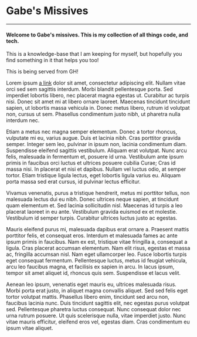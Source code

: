 # Gabe's Missives
---

#### Welcome to Gabe's missives. This is my collection of all things code, and tech.

This is a knowledge-base that I am keeping for myself, but hopefully you find something in it that helps you too!

This is being served from GH!

Lorem ipsum [a link](/) dolor sit amet, consectetur adipiscing elit. Nullam vitae orci sed sem sagittis interdum. Morbi blandit pellentesque porta. Sed imperdiet lobortis libero, nec placerat magna egestas ut. Curabitur ac turpis nisi. Donec sit amet mi at libero ornare laoreet. Maecenas tincidunt tincidunt sapien, ut lobortis massa vehicula in. Donec metus libero, rutrum id volutpat non, cursus ut sem. Phasellus condimentum justo nibh, ut pharetra nulla interdum nec.

Etiam a metus nec magna semper elementum. Donec a tortor rhoncus, vulputate mi eu, varius augue. Duis et lacinia nibh. Cras porttitor gravida semper. Integer sem leo, pulvinar in ipsum non, lacinia condimentum diam. Suspendisse eleifend sagittis vestibulum. Aliquam erat volutpat. Nunc arcu felis, malesuada in fermentum et, posuere id urna. Vestibulum ante ipsum primis in faucibus orci luctus et ultrices posuere cubilia Curae; Cras id massa nisi. In placerat et nisi et dapibus. Nullam vel luctus odio, at semper tortor. Etiam tristique ligula lectus, eget lobortis ligula varius eu. Aliquam porta massa sed erat cursus, id pulvinar lectus efficitur.

Vivamus venenatis, purus a tristique hendrerit, metus mi porttitor tellus, non malesuada lectus dui eu nibh. Donec ultrices neque sapien, at tincidunt quam elementum et. Sed lacinia sollicitudin nisl. Maecenas id turpis a leo placerat laoreet in eu ante. Vestibulum gravida euismod ex et molestie. Vestibulum id semper turpis. Curabitur ultrices luctus justo ac egestas.

Mauris eleifend purus mi, malesuada dapibus erat ornare a. Praesent mattis porttitor felis, et consequat eros. Interdum et malesuada fames ac ante ipsum primis in faucibus. Nam ex est, tristique vitae fringilla a, consequat a ligula. Cras placerat accumsan elementum. Nam elit risus, egestas et massa ac, fringilla accumsan nisl. Nam eget ullamcorper leo. Fusce lobortis turpis eget consequat fermentum. Pellentesque luctus, metus id feugiat vehicula, arcu leo faucibus magna, et facilisis ex sapien in arcu. In lacus ipsum, tempor sit amet aliquet id, rhoncus quis sem. Suspendisse et lacus velit.

Aenean leo ipsum, venenatis eget mauris eu, ultrices malesuada risus. Morbi porta erat justo, in aliquet magna convallis aliquet. Sed sed felis eget tortor volutpat mattis. Phasellus libero enim, tincidunt sed arcu non, faucibus lacinia nunc. Duis tincidunt sagittis elit, nec egestas purus volutpat sed. Pellentesque pharetra luctus consequat. Nunc consequat dolor nec urna rutrum posuere. Ut quis scelerisque nulla, vitae imperdiet justo. Nunc vitae mauris efficitur, eleifend eros vel, egestas diam. Cras condimentum eu ipsum vitae aliquet.
